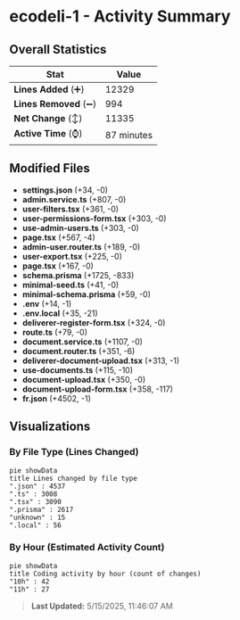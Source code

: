 # ecodeli-1 - Activity Summary 

## Overall Statistics

| Stat                   | Value                                                             |
| ---------------------- | ----------------------------------------------------------------- |
| **Lines Added** (➕)   | 12329                                          |
| **Lines Removed** (➖) | 994                                        |
| **Net Change** (↕)    | 11335                |
| **Active Time** (⌚)   | 87 minutes |


## Modified Files
- **settings.json** (+34, -0)
- **admin.service.ts** (+807, -0)
- **user-filters.tsx** (+361, -0)
- **user-permissions-form.tsx** (+303, -0)
- **use-admin-users.ts** (+303, -0)
- **page.tsx** (+567, -4)
- **admin-user.router.ts** (+189, -0)
- **user-export.tsx** (+225, -0)
- **page.tsx** (+167, -0)
- **schema.prisma** (+1725, -833)
- **minimal-seed.ts** (+41, -0)
- **minimal-schema.prisma** (+59, -0)
- **.env** (+14, -1)
- **.env.local** (+35, -21)
- **deliverer-register-form.tsx** (+324, -0)
- **route.ts** (+79, -0)
- **document.service.ts** (+1107, -0)
- **document.router.ts** (+351, -6)
- **deliverer-document-upload.tsx** (+313, -1)
- **use-documents.ts** (+115, -10)
- **document-upload.tsx** (+350, -0)
- **document-upload-form.tsx** (+358, -117)
- **fr.json** (+4502, -1)

## Visualizations

### By File Type (Lines Changed)

```mermaid
pie showData
title Lines changed by file type
".json" : 4537
".ts" : 3008
".tsx" : 3090
".prisma" : 2617
"unknown" : 15
".local" : 56
```

### By Hour (Estimated Activity Count)

```mermaid
pie showData
title Coding activity by hour (count of changes)
"10h" : 42
"11h" : 27
```


> **Last Updated:** 5/15/2025, 11:46:07 AM